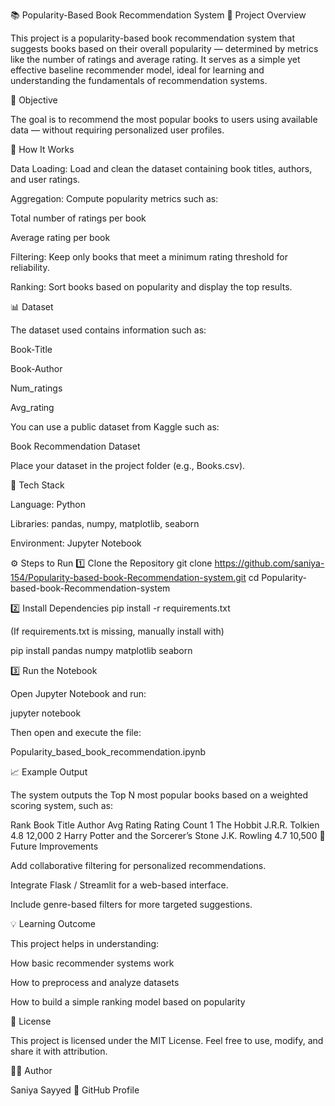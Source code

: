 📚 Popularity-Based Book Recommendation System
🚀 Project Overview

This project is a popularity-based book recommendation system that suggests books based on their overall popularity — determined by metrics like the number of ratings and average rating.
It serves as a simple yet effective baseline recommender model, ideal for learning and understanding the fundamentals of recommendation systems.

🎯 Objective

The goal is to recommend the most popular books to users using available data — without requiring personalized user profiles.

🧠 How It Works

Data Loading: Load and clean the dataset containing book titles, authors, and user ratings.

Aggregation: Compute popularity metrics such as:

Total number of ratings per book

Average rating per book

Filtering: Keep only books that meet a minimum rating threshold for reliability.

Ranking: Sort books based on popularity and display the top results.

📊 Dataset

The dataset used contains information such as:

Book-Title

Book-Author

Num_ratings

Avg_rating

You can use a public dataset from Kaggle such as:

Book Recommendation Dataset

Place your dataset in the project folder (e.g., Books.csv).

🧰 Tech Stack

Language: Python

Libraries: pandas, numpy, matplotlib, seaborn

Environment: Jupyter Notebook

⚙️ Steps to Run
1️⃣ Clone the Repository
git clone https://github.com/saniya-154/Popularity-based-book-Recommendation-system.git
cd Popularity-based-book-Recommendation-system

2️⃣ Install Dependencies
pip install -r requirements.txt


(If requirements.txt is missing, manually install with)

pip install pandas numpy matplotlib seaborn

3️⃣ Run the Notebook

Open Jupyter Notebook and run:

jupyter notebook


Then open and execute the file:

Popularity_based_book_recommendation.ipynb

📈 Example Output

The system outputs the Top N most popular books based on a weighted scoring system, such as:

Rank	Book Title	Author	Avg Rating	Rating Count
1	The Hobbit	J.R.R. Tolkien	4.8	12,000
2	Harry Potter and the Sorcerer’s Stone	J.K. Rowling	4.7	10,500
🔮 Future Improvements

Add collaborative filtering for personalized recommendations.

Integrate Flask / Streamlit for a web-based interface.

Include genre-based filters for more targeted suggestions.

💡 Learning Outcome

This project helps in understanding:

How basic recommender systems work

How to preprocess and analyze datasets

How to build a simple ranking model based on popularity

📜 License

This project is licensed under the MIT License.
Feel free to use, modify, and share it with attribution.

👩‍💻 Author

Saniya Sayyed
📧 GitHub Profile
